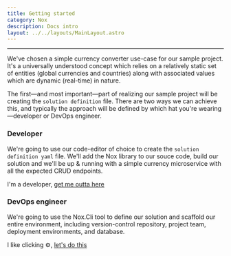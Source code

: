 ```yaml
---
title: Getting started
category: Nox
description: Docs intro
layout: ../../layouts/MainLayout.astro
---
```

***
We've chosen a simple currency converter use-case for our sample project. It's a universally understood concept which relies on a relatively static set of entities (global currencies and countries) along with associated values which are dynamic (real-time) in nature.

The first—and most important—part of realizing our sample project will be creating the `solution definition` file. There are two ways we can achieve this, and typically the approach will be defined by which hat you're wearing—developer or DevOps engineer.

### Developer
We're going to use our code-editor of choice to create the `solution definition yaml` file. We'll add the Nox library to our souce code, build our solution and we'll be up & running with a simple currency microservice with all the expected CRUD endpoints.

I'm a developer, [get me outta here](nox-lib-quick-start-project)

### DevOps engineer
We're going to use the Nox.Cli tool to define our solution and scaffold our entire environment, including version-control repository, project team, deployment environments, and database.

I like clicking ⚙️, [let's do this](nox-cli-installation)